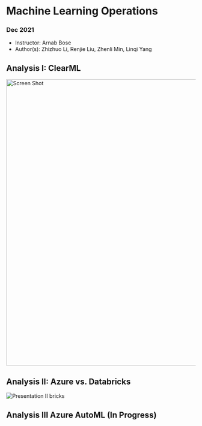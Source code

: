 # Machine Learning Operations
### Dec 2021
* Instructor: Arnab Bose
* Author(s): Zhizhuo Li, Renjie Liu, Zhenli Min, Linqi Yang
  
## Analysis I: ClearML
<img width="764" alt="Screen Shot" src="https://user-images.githubusercontent.com/49420323/141869743-8878bbd0-acda-4861-a79b-9e9822956c5b.png">

## Analysis II: Azure vs. Databricks
![Presentation II](https://user-images.githubusercontent.com/49420323/141870077-072bc3ba-1f76-4e57-8e28-d2a3e069629f.png)
bricks

## Analysis III Azure AutoML (In Progress)
